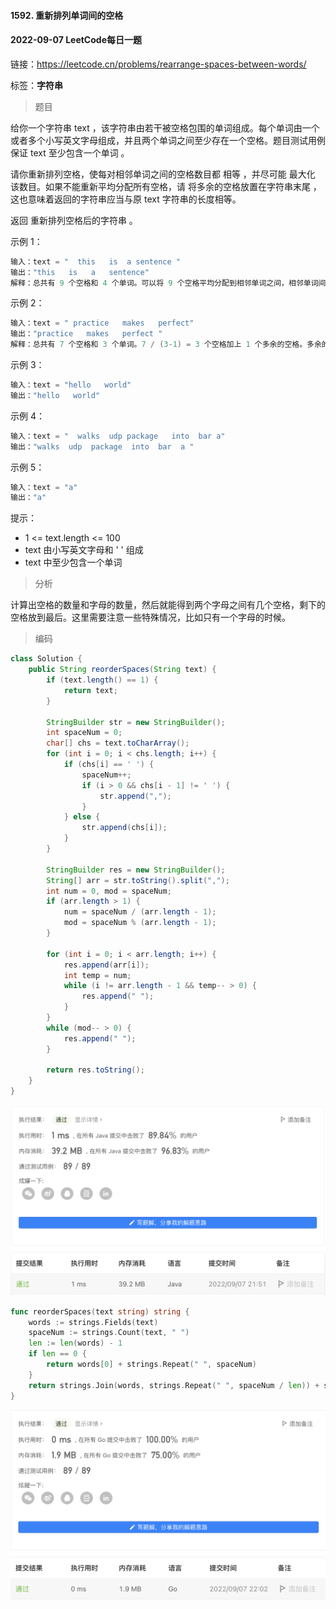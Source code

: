 #### 1592. 重新排列单词间的空格

#### 2022-09-07 LeetCode每日一题

链接：https://leetcode.cn/problems/rearrange-spaces-between-words/

标签：**字符串**

> 题目

给你一个字符串 text ，该字符串由若干被空格包围的单词组成。每个单词由一个或者多个小写英文字母组成，并且两个单词之间至少存在一个空格。题目测试用例保证 text 至少包含一个单词 。

请你重新排列空格，使每对相邻单词之间的空格数目都 相等 ，并尽可能 最大化 该数目。如果不能重新平均分配所有空格，请 将多余的空格放置在字符串末尾 ，这也意味着返回的字符串应当与原 text 字符串的长度相等。

返回 重新排列空格后的字符串 。

示例 1：

```java
输入：text = "  this   is  a sentence "
输出："this   is   a   sentence"
解释：总共有 9 个空格和 4 个单词。可以将 9 个空格平均分配到相邻单词之间，相邻单词间空格数为：9 / (4-1) = 3 个。
```

示例 2：

```java
输入：text = " practice   makes   perfect"
输出："practice   makes   perfect "
解释：总共有 7 个空格和 3 个单词。7 / (3-1) = 3 个空格加上 1 个多余的空格。多余的空格需要放在字符串的末尾。
```

示例 3：

```java
输入：text = "hello   world"
输出："hello   world"
```

示例 4：

```java
输入：text = "  walks  udp package   into  bar a"
输出："walks  udp  package  into  bar  a "
```

示例 5：

```java
输入：text = "a"
输出："a"
```


提示：

- 1 <= text.length <= 100
- text 由小写英文字母和 ' ' 组成
- text 中至少包含一个单词

> 分析

计算出空格的数量和字母的数量，然后就能得到两个字母之间有几个空格，剩下的空格放到最后。这里需要注意一些特殊情况，比如只有一个字母的时候。

> 编码

```java
class Solution {
    public String reorderSpaces(String text) {
        if (text.length() == 1) {
            return text;
        }

        StringBuilder str = new StringBuilder();
        int spaceNum = 0;
        char[] chs = text.toCharArray();
        for (int i = 0; i < chs.length; i++) {
            if (chs[i] == ' ') {
                spaceNum++;
                if (i > 0 && chs[i - 1] != ' ') {
                    str.append(",");
                }
            } else {
                str.append(chs[i]);
            }
        }

        StringBuilder res = new StringBuilder();
        String[] arr = str.toString().split(",");
        int num = 0, mod = spaceNum;
        if (arr.length > 1) {
            num = spaceNum / (arr.length - 1);
            mod = spaceNum % (arr.length - 1);
        }
        
        for (int i = 0; i < arr.length; i++) {
            res.append(arr[i]);
            int temp = num;
            while (i != arr.length - 1 && temp-- > 0) {
                res.append(" ");
            }
        }
        while (mod-- > 0) {
            res.append(" ");
        }

        return res.toString();
    }
}
```

![image-20220907215200241](1592.重新排列单词间的空格.assets/image-20220907215200241-2558721.png)

```go
func reorderSpaces(text string) string {
    words := strings.Fields(text)
    spaceNum := strings.Count(text, " ")
    len := len(words) - 1
    if len == 0 {
        return words[0] + strings.Repeat(" ", spaceNum)
    }
    return strings.Join(words, strings.Repeat(" ", spaceNum / len)) + strings.Repeat(" ", spaceNum % len)
}
```

![image-20220907220321169](1592.重新排列单词间的空格.assets/image-20220907220321169-2559402.png)